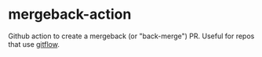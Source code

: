 # mergeback-action

Github action to create a mergeback (or "back-merge") PR. Useful for repos that use [gitflow](https://www.atlassian.com/git/tutorials/comparing-workflows/gitflow-workflow).
